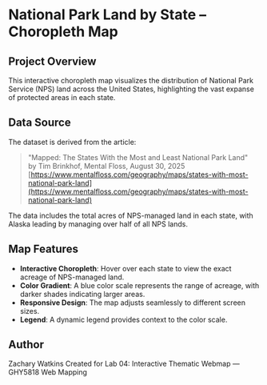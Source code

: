 # National Park Land by State – Choropleth Map

## Project Overview

This interactive choropleth map visualizes the distribution of National Park Service (NPS) land across the United States, highlighting the vast expanse of protected areas in each state. 

## Data Source

The dataset is derived from the article:

> "Mapped: The States With the Most and Least National Park Land"  
> by Tim Brinkhof, Mental Floss, August 30, 2025  
> [https://www.mentalfloss.com/geography/maps/states-with-most-national-park-land](https://www.mentalfloss.com/geography/maps/states-with-most-national-park-land)

The data includes the total acres of NPS-managed land in each state, with Alaska leading by managing over half of all NPS lands.

## Map Features

- **Interactive Choropleth**: Hover over each state to view the exact acreage of NPS-managed land.
- **Color Gradient**: A blue color scale represents the range of acreage, with darker shades indicating larger areas.
- **Responsive Design**: The map adjusts seamlessly to different screen sizes.
- **Legend**: A dynamic legend provides context to the color scale.

## Author

Zachary Watkins
Created for Lab 04: Interactive Thematic Webmap — GHY5818 Web Mapping
